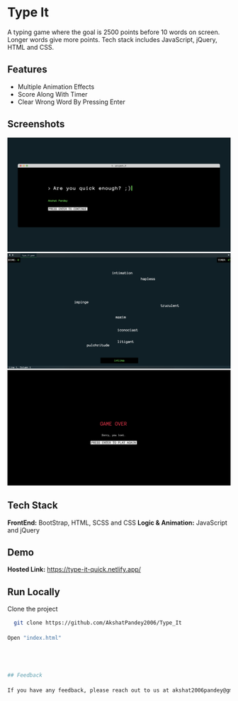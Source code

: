 
# Type It

A typing game where the goal is 2500 points before 10 words on screen. Longer words give more points. Tech stack includes JavaScript, jQuery, HTML and CSS.





## Features

- Multiple Animation Effects
- Score Along With Timer
- Clear Wrong Word By Pressing Enter


## Screenshots

![App Screenshot](./1.png)
![App Screenshot](./2.png)
![App Screenshot](./3.png)
## Tech Stack

**FrontEnd:** BootStrap, HTML, SCSS and CSS
**Logic & Animation:** JavaScript and jQuery



## Demo

**Hosted Link:** https://type-it-quick.netlify.app/
## Run Locally

Clone the project

```bash
  git clone https://github.com/AkshatPandey2006/Type_It

Open "index.html"




## Feedback

If you have any feedback, please reach out to us at akshat2006pandey@gmail.com

